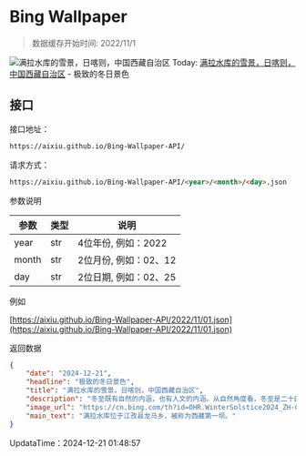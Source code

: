 # Bing Wallpaper

> 数据缓存开始时间: 2022/11/1

![满拉水库的雪景，日喀则，中国西藏自治区](https://cn.bing.com/th?id=OHR.WinterSolstice2024_ZH-CN2045153949_1920x1080.webp)
Today: [满拉水库的雪景，日喀则，中国西藏自治区](https://cn.bing.com/th?id=OHR.WinterSolstice2024_ZH-CN2045153949_1920x1080.webp) - 极致的冬日景色

## 接口

接口地址：

```html
https://aixiu.github.io/Bing-Wallpaper-API/
```

请求方式：

```html
https://aixiu.github.io/Bing-Wallpaper-API/<year>/<month>/<day>.json
```

参数说明

| 参数 | 类型 | 说明 |
| - | - | - |
| year | str | 4位年份, 例如：2022 |
| month | str | 2位月份, 例如：02、12 |
| day | str | 2位日期, 例如：02、25 |

例如

[https://aixiu.github.io/Bing-Wallpaper-API/2022/11/01.json](https://aixiu.github.io/Bing-Wallpaper-API/2022/11/01.json)

返回数据

```json
{
    "date": "2024-12-21",
    "headline": "极致的冬日景色",
    "title": "满拉水库的雪景，日喀则，中国西藏自治区",
    "description": "冬至既有自然的内涵，也有人文的内涵。从自然角度看，冬至是二十四节气中的一个重要节气，冬至过后，我国各地气候进入最寒冷的阶段。从文化角度看，这一天也是中华民族的传统节日，全国各地都会举行不同的文化习俗来庆祝这个节气的到来。",
    "image_url": "https://cn.bing.com/th?id=OHR.WinterSolstice2024_ZH-CN2045153949_1920x1080.webp",
    "main_text": "满拉水库位于江孜县龙马乡，被称为西藏第一坝。"
}
```

UpdataTime：2024-12-21 01:48:57
